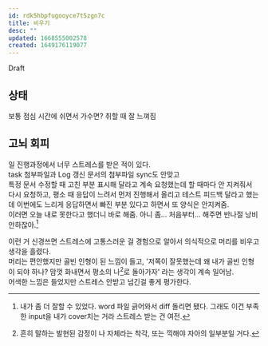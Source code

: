 ```yaml
---
id: rdk5hbpfugooyce7t5zgn7c
title: 비우기
desc: ""
updated: 1668555002578
created: 1649176119077
---
```


Draft

## 상태

보통 점심 시간에 쉬면서 가수면? 취할 때 잘 느껴짐

## 고뇌 회피

일 진행과정에서 너무 스트레스를 받은 적이 있다.  
task 첨부파일과 Log 갱신 문서의 첨부파일 sync도 안맞고  
특정 문서 수정할 때 고친 부분 표시해 달라고 계속 요청했는데 할 때마다 안 지켜줘서  
다시 요청하고, 평소 때 응답이 느려서 먼저 진행해서 올리고 테스트 피드백 달라고 했는데 이번에도 느리게 응답하면서 빠진 부분 있다고 하면서 또 양식은 안지켜줌.  
이러면 오늘 내로 못한다고 했더니 바로 해줌. 아니 좀... 처음부터... 해주면 반나절 낭비 안하잖아.[^1]

이런 거 신경쓰면 스트레스에 고통스러운 걸 경험으로 알아서 의식적으로 머리를 비우고 생각을 흘렸다.  
머리는 편안했지만 골빈 인형이 된 느낌이 들고, '저쪽이 잘못했는데 왜 내가 골빈 인형이 되야 하나? 맘껏 화내면서 평소의 나[^2]로 돌아가자' 라는 생각이 계속 일어남.  
어색한 느낌은 들었지만 스트레스 안받고 넘긴걸 좋게 평가한다.

[^1]: 내가 좀 더 잘할 수 있었다. word 파일 긁어와서 diff 돌리면 됐다. 그래도 이건 부족한 input을 내가 cover치는 거라 스트레스 받는 건 여전.
[^2]: 흔히 말하는 발현된 감정이 나 자체라는 착각, 또는 끽해야 자아의 일부분일 거다.
